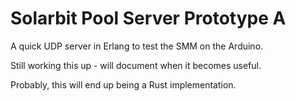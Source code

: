 # Solarbit Pool Server Prototype A

A quick UDP server in Erlang to test the SMM on the Arduino.

Still working this up - will document when it becomes useful.

Probably, this will end up being a Rust implementation.
